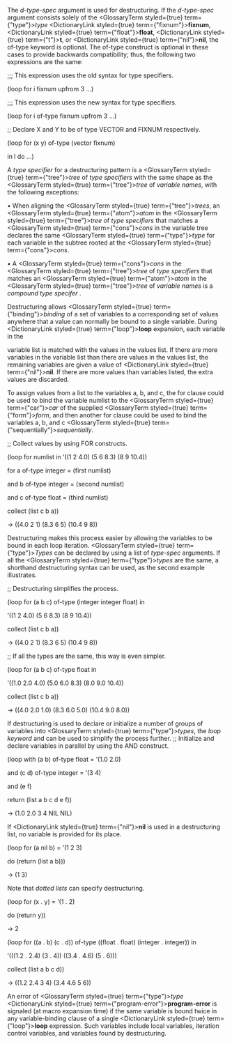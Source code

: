  



The *d-type-spec* argument is used for destructuring. If the *d-type-spec* argument consists solely of the <GlossaryTerm styled={true} term={"type"}><i>type</i></GlossaryTerm> <DictionaryLink styled={true} term={"fixnum"}><b>fixnum</b></DictionaryLink>, <DictionaryLink styled={true} term={"float"}><b>float</b></DictionaryLink>, <DictionaryLink styled={true} term={"t"}><b>t</b></DictionaryLink>, or <DictionaryLink styled={true} term={"nil"}><b>nil</b></DictionaryLink>, the of-type keyword is optional. The of-type construct is optional in these cases to provide backwards compatibility; thus, the following two expressions are the same: 



;;; This expression uses the old syntax for type specifiers. 



(loop for i fixnum upfrom 3 ...) 



;;; This expression uses the new syntax for type specifiers. 



(loop for i of-type fixnum upfrom 3 ...) 



;; Declare X and Y to be of type VECTOR and FIXNUM respectively. 



(loop for (x y) of-type (vector fixnum) 



in l do ...) 



A *type specifier* for a destructuring pattern is a <GlossaryTerm styled={true} term={"tree"}><i>tree</i></GlossaryTerm> of *type specifiers* with the same shape as the <GlossaryTerm styled={true} term={"tree"}><i>tree</i></GlossaryTerm> of *variable names*, with the following exceptions: 



*•* When aligning the <GlossaryTerm styled={true} term={"tree"}><i>trees</i></GlossaryTerm>, an <GlossaryTerm styled={true} term={"atom"}><i>atom</i></GlossaryTerm> in the <GlossaryTerm styled={true} term={"tree"}><i>tree</i></GlossaryTerm> of *type specifiers* that matches a <GlossaryTerm styled={true} term={"cons"}><i>cons</i></GlossaryTerm> in the variable tree declares the same <GlossaryTerm styled={true} term={"type"}><i>type</i></GlossaryTerm> for each variable in the subtree rooted at the <GlossaryTerm styled={true} term={"cons"}><i>cons</i></GlossaryTerm>. 



*•* A <GlossaryTerm styled={true} term={"cons"}><i>cons</i></GlossaryTerm> in the <GlossaryTerm styled={true} term={"tree"}><i>tree</i></GlossaryTerm> of *type specifiers* that matches an <GlossaryTerm styled={true} term={"atom"}><i>atom</i></GlossaryTerm> in the <GlossaryTerm styled={true} term={"tree"}><i>tree</i></GlossaryTerm> of *variable names* is a *compound type specifer* . 



Destructuring allows <GlossaryTerm styled={true} term={"binding"}><i>binding</i></GlossaryTerm> of a set of variables to a corresponding set of values anywhere that a value can normally be bound to a single variable. During <DictionaryLink styled={true} term={"loop"}><b>loop</b></DictionaryLink> expansion, each variable in the 







 



 



variable list is matched with the values in the values list. If there are more variables in the variable list than there are values in the values list, the remaining variables are given a value of <DictionaryLink styled={true} term={"nil"}><b>nil</b></DictionaryLink>. If there are more values than variables listed, the extra values are discarded. 



To assign values from a list to the variables a, b, and c, the for clause could be used to bind the variable numlist to the <GlossaryTerm styled={true} term={"car"}><i>car</i></GlossaryTerm> of the supplied <GlossaryTerm styled={true} term={"form"}><i>form</i></GlossaryTerm>, and then another for clause could be used to bind the variables a, b, and c <GlossaryTerm styled={true} term={"sequentially"}><i>sequentially</i></GlossaryTerm>. 



;; Collect values by using FOR constructs. 



(loop for numlist in ’((1 2 4.0) (5 6 8.3) (8 9 10.4)) 



for a of-type integer = (first numlist) 



and b of-type integer = (second numlist) 



and c of-type float = (third numlist) 



collect (list c b a)) 



→ ((4.0 2 1) (8.3 6 5) (10.4 9 8)) 



Destructuring makes this process easier by allowing the variables to be bound in each loop iteration. <GlossaryTerm styled={true} term={"type"}><i>Types</i></GlossaryTerm> can be declared by using a list of *type-spec* arguments. If all the <GlossaryTerm styled={true} term={"type"}><i>types</i></GlossaryTerm> are the same, a shorthand destructuring syntax can be used, as the second example illustrates. 



;; Destructuring simplifies the process. 



(loop for (a b c) of-type (integer integer float) in 



’((1 2 4.0) (5 6 8.3) (8 9 10.4)) 



collect (list c b a)) 



→ ((4.0 2 1) (8.3 6 5) (10.4 9 8)) 



;; If all the types are the same, this way is even simpler. 



(loop for (a b c) of-type float in 



’((1.0 2.0 4.0) (5.0 6.0 8.3) (8.0 9.0 10.4)) 



collect (list c b a)) 



→ ((4.0 2.0 1.0) (8.3 6.0 5.0) (10.4 9.0 8.0)) 



If destructuring is used to declare or initialize a number of groups of variables into <GlossaryTerm styled={true} term={"type"}><i>types</i></GlossaryTerm>, the *loop keyword* and can be used to simplify the process further. ;; Initialize and declare variables in parallel by using the AND construct. 



(loop with (a b) of-type float = ’(1.0 2.0) 



and (c d) of-type integer = ’(3 4) 



and (e f) 



return (list a b c d e f)) 



→ (1.0 2.0 3 4 NIL NIL) 



If <DictionaryLink styled={true} term={"nil"}><b>nil</b></DictionaryLink> is used in a destructuring list, no variable is provided for its place. 



(loop for (a nil b) = ’(1 2 3) 



do (return (list a b))) 



→ (1 3) 







 



 



Note that *dotted lists* can specify destructuring. 



(loop for (x . y) = ’(1 . 2) 



do (return y)) 



→ 2 



(loop for ((a . b) (c . d)) of-type ((float . float) (integer . integer)) in 



’(((1.2 . 2.4) (3 . 4)) ((3.4 . 4.6) (5 . 6))) 



collect (list a b c d)) 



→ ((1.2 2.4 3 4) (3.4 4.6 5 6)) 



An error of <GlossaryTerm styled={true} term={"type"}><i>type</i></GlossaryTerm> <DictionaryLink styled={true} term={"program-error"}><b>program-error</b></DictionaryLink> is signaled (at macro expansion time) if the same variable is bound twice in any variable-binding clause of a single <DictionaryLink styled={true} term={"loop"}><b>loop</b></DictionaryLink> expression. Such variables include local variables, iteration control variables, and variables found by destructuring. 



